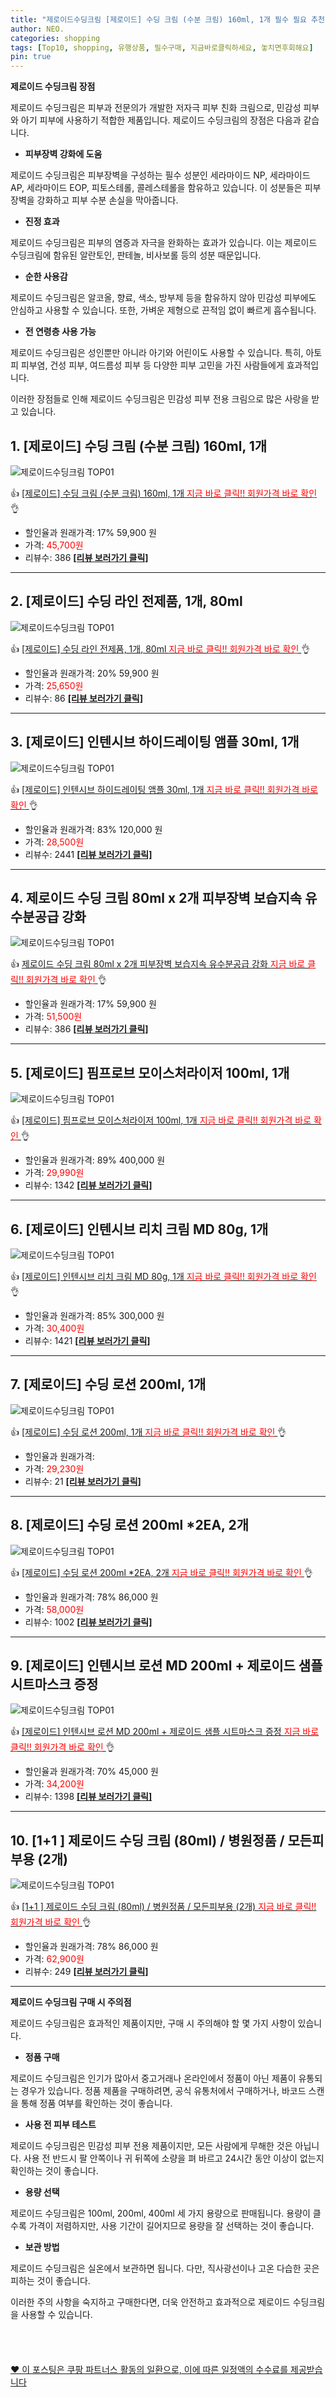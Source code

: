 ```yaml
---
title: "제로이드수딩크림 [제로이드] 수딩 크림 (수분 크림) 160ml, 1개 필수 필요 추천 제품 비교 최저 가격 비교 장점 구매 후기 구매평"
author: NEO.
categories: shopping
tags: [Top10, shopping, 유행상품, 필수구매, 지금바로클릭하세요, 놓치면후회해요]
pin: true
---
```

**제로이드 수딩크림 장점**

제로이드 수딩크림은 피부과 전문의가 개발한 저자극 피부 친화 크림으로, 민감성 피부와 아기 피부에 사용하기 적합한 제품입니다. 제로이드 수딩크림의 장점은 다음과 같습니다.

* **피부장벽 강화에 도움**

제로이드 수딩크림은 피부장벽을 구성하는 필수 성분인 세라마이드 NP, 세라마이드 AP, 세라마이드 EOP, 피토스테롤, 콜레스테롤을 함유하고 있습니다. 이 성분들은 피부장벽을 강화하고 피부 수분 손실을 막아줍니다.

* **진정 효과**

제로이드 수딩크림은 피부의 염증과 자극을 완화하는 효과가 있습니다. 이는 제로이드 수딩크림에 함유된 알란토인, 판테놀, 비사보롤 등의 성분 때문입니다.

* **순한 사용감**

제로이드 수딩크림은 알코올, 향료, 색소, 방부제 등을 함유하지 않아 민감성 피부에도 안심하고 사용할 수 있습니다. 또한, 가벼운 제형으로 끈적임 없이 빠르게 흡수됩니다.

* **전 연령층 사용 가능**

제로이드 수딩크림은 성인뿐만 아니라 아기와 어린이도 사용할 수 있습니다. 특히, 아토피 피부염, 건성 피부, 여드름성 피부 등 다양한 피부 고민을 가진 사람들에게 효과적입니다.

이러한 장점들로 인해 제로이드 수딩크림은 민감성 피부 전용 크림으로 많은 사랑을 받고 있습니다.

   

## 1. [제로이드] 수딩 크림 (수분 크림) 160ml, 1개

![제로이드수딩크림 TOP01](https://thumbnail7.coupangcdn.com/thumbnails/remote/490x490ex/image/vendor_inventory/e540/aadeb60069491b52cc271427245972218bb20a34c37957526e0966ed1c0e.png)


👍 [[제로이드] 수딩 크림 (수분 크림) 160ml, 1개 <font color=red> 지금 바로 클릭!! 회원가격 바로 확인 </font> ](https://link.coupang.com/re/AFFSDP?lptag=AF3617701&subid=GithubCoopas&pageKey=6155276734&traceid=V0-153&itemId=20279879230&vendorItemId=87866021423) 👌 


- 할인율과 원래가격: 17%  59,900   원
- 가격: <span style='color:red'>45,700원</span>
- 리뷰수: 386  [**[리뷰 보러가기 클릭]**](https://link.coupang.com/re/AFFSDP?lptag=AF3617701&subid=GithubCoopas&pageKey=6155276734&traceid=V0-153&itemId=20279879230&vendorItemId=87866021423)

---


   

## 2. [제로이드] 수딩 라인 전제품, 1개, 80ml

![제로이드수딩크림 TOP01](https://thumbnail6.coupangcdn.com/thumbnails/remote/490x490ex/image/vendor_inventory/79b2/8ff03b11a12473913f7871819891b318614f373cc5458708ab4577240531.JPG)


👍 [[제로이드] 수딩 라인 전제품, 1개, 80ml <font color=red> 지금 바로 클릭!! 회원가격 바로 확인 </font> ](https://link.coupang.com/re/AFFSDP?lptag=AF3617701&subid=GithubCoopas&pageKey=7600336988&traceid=V0-153&itemId=20279879231&vendorItemId=85261096734) 👌 


- 할인율과 원래가격: 20%  59,900   원
- 가격: <span style='color:red'>25,650원</span>
- 리뷰수: 86  [**[리뷰 보러가기 클릭]**](https://link.coupang.com/re/AFFSDP?lptag=AF3617701&subid=GithubCoopas&pageKey=7600336988&traceid=V0-153&itemId=20279879231&vendorItemId=85261096734)

---


   

## 3. [제로이드] 인텐시브 하이드레이팅 앰플 30ml, 1개

![제로이드수딩크림 TOP01](https://thumbnail7.coupangcdn.com/thumbnails/remote/490x490ex/image/vendor_inventory/6376/fa8093ee4dc2040d7fe537aaca6b37ebfafd4cc2fb8bba270e463999f148.jpeg)


👍 [[제로이드] 인텐시브 하이드레이팅 앰플 30ml, 1개 <font color=red> 지금 바로 클릭!! 회원가격 바로 확인 </font> ](https://link.coupang.com/re/AFFSDP?lptag=AF3617701&subid=GithubCoopas&pageKey=7196939410&traceid=V0-153&itemId=18182378363&vendorItemId=83686595822) 👌 


- 할인율과 원래가격: 83%  120,000   원
- 가격: <span style='color:red'>28,500원</span>
- 리뷰수: 2441  [**[리뷰 보러가기 클릭]**](https://link.coupang.com/re/AFFSDP?lptag=AF3617701&subid=GithubCoopas&pageKey=7196939410&traceid=V0-153&itemId=18182378363&vendorItemId=83686595822)

---


   

## 4. 제로이드 수딩 크림 80ml x 2개 피부장벽 보습지속 유수분공급 강화

![제로이드수딩크림 TOP01](https://thumbnail6.coupangcdn.com/thumbnails/remote/490x490ex/image/vendor_inventory/7665/48e59faa59ff18657051c21f0066703d2ee0e0ce48efefe8b5378c554d51.jpg)


👍 [제로이드 수딩 크림 80ml x 2개 피부장벽 보습지속 유수분공급 강화 <font color=red> 지금 바로 클릭!! 회원가격 바로 확인 </font> ](https://link.coupang.com/re/AFFSDP?lptag=AF3617701&subid=GithubCoopas&pageKey=6155276734&traceid=V0-153&itemId=20103879511&vendorItemId=87198917476) 👌 


- 할인율과 원래가격: 17%  59,900   원
- 가격: <span style='color:red'>51,500원</span>
- 리뷰수: 386  [**[리뷰 보러가기 클릭]**](https://link.coupang.com/re/AFFSDP?lptag=AF3617701&subid=GithubCoopas&pageKey=6155276734&traceid=V0-153&itemId=20103879511&vendorItemId=87198917476)

---


   

## 5. [제로이드] 핌프로브 모이스처라이저 100ml, 1개

![제로이드수딩크림 TOP01](https://thumbnail8.coupangcdn.com/thumbnails/remote/490x490ex/image/vendor_inventory/0cbe/81df109c53498fcac27c577b1aab70e93c96ac647069cddeb8b22ab4db2a.jpeg)


👍 [[제로이드] 핌프로브 모이스처라이저 100ml, 1개 <font color=red> 지금 바로 클릭!! 회원가격 바로 확인 </font> ](https://link.coupang.com/re/AFFSDP?lptag=AF3617701&subid=GithubCoopas&pageKey=7216990090&traceid=V0-153&itemId=4076280003&vendorItemId=87223004589) 👌 


- 할인율과 원래가격: 89%  400,000   원
- 가격: <span style='color:red'>29,990원</span>
- 리뷰수: 1342  [**[리뷰 보러가기 클릭]**](https://link.coupang.com/re/AFFSDP?lptag=AF3617701&subid=GithubCoopas&pageKey=7216990090&traceid=V0-153&itemId=4076280003&vendorItemId=87223004589)

---


   

## 6. [제로이드] 인텐시브 리치 크림 MD 80g, 1개

![제로이드수딩크림 TOP01](https://thumbnail9.coupangcdn.com/thumbnails/remote/490x490ex/image/vendor_inventory/11a5/f33b444debd28936f918f8a53babe03e7bd9e39d0376558f71667a9d752c.jpg)


👍 [[제로이드] 인텐시브 리치 크림 MD 80g, 1개 <font color=red> 지금 바로 클릭!! 회원가격 바로 확인 </font> ](https://link.coupang.com/re/AFFSDP?lptag=AF3617701&subid=GithubCoopas&pageKey=7313424662&traceid=V0-153&itemId=19871550703&vendorItemId=86544205649) 👌 


- 할인율과 원래가격: 85%  300,000   원
- 가격: <span style='color:red'>30,400원</span>
- 리뷰수: 1421  [**[리뷰 보러가기 클릭]**](https://link.coupang.com/re/AFFSDP?lptag=AF3617701&subid=GithubCoopas&pageKey=7313424662&traceid=V0-153&itemId=19871550703&vendorItemId=86544205649)

---


   

## 7. [제로이드] 수딩 로션 200ml, 1개

![제로이드수딩크림 TOP01](https://thumbnail6.coupangcdn.com/thumbnails/remote/490x490ex/image/vendor_inventory/f0a6/0f5d3fd70e93a45a631716c75729fe9557efa9886bebfb2a31c5ec98cea5.jpg)


👍 [[제로이드] 수딩 로션 200ml, 1개 <font color=red> 지금 바로 클릭!! 회원가격 바로 확인 </font> ](https://link.coupang.com/re/AFFSDP?lptag=AF3617701&subid=GithubCoopas&pageKey=6714339675&traceid=V0-153&itemId=20156480799&vendorItemId=86158341996) 👌 


- 할인율과 원래가격: 
- 가격: <span style='color:red'>29,230원</span>
- 리뷰수: 21  [**[리뷰 보러가기 클릭]**](https://link.coupang.com/re/AFFSDP?lptag=AF3617701&subid=GithubCoopas&pageKey=6714339675&traceid=V0-153&itemId=20156480799&vendorItemId=86158341996)

---


   

## 8. [제로이드] 수딩 로션 200ml *2EA, 2개

![제로이드수딩크림 TOP01](https://thumbnail9.coupangcdn.com/thumbnails/remote/490x490ex/image/vendor_inventory/8adb/fb27c4091ad8ae17ce97cadcf352a176d2d8b3dc82a0c463c1cefed80883.jpeg)


👍 [[제로이드] 수딩 로션 200ml *2EA, 2개 <font color=red> 지금 바로 클릭!! 회원가격 바로 확인 </font> ](https://link.coupang.com/re/AFFSDP?lptag=AF3617701&subid=GithubCoopas&pageKey=6714339675&traceid=V0-153&itemId=18889052841&vendorItemId=80109212284) 👌 


- 할인율과 원래가격: 78%  86,000   원
- 가격: <span style='color:red'>58,000원</span>
- 리뷰수: 1002  [**[리뷰 보러가기 클릭]**](https://link.coupang.com/re/AFFSDP?lptag=AF3617701&subid=GithubCoopas&pageKey=6714339675&traceid=V0-153&itemId=18889052841&vendorItemId=80109212284)

---


   

## 9. [제로이드] 인텐시브 로션 MD 200ml + 제로이드 샘플 시트마스크 증정

![제로이드수딩크림 TOP01](https://thumbnail7.coupangcdn.com/thumbnails/remote/490x490ex/image/vendor_inventory/0f64/2dbcd92c5b233b81afcc5fc7ebaaf0b72e171f58c34841357f5c3341457b.jpg)


👍 [[제로이드] 인텐시브 로션 MD 200ml + 제로이드 샘플 시트마스크 증정 <font color=red> 지금 바로 클릭!! 회원가격 바로 확인 </font> ](https://link.coupang.com/re/AFFSDP?lptag=AF3617701&subid=GithubCoopas&pageKey=7183475050&traceid=V0-153&itemId=18121676715&vendorItemId=83701294949) 👌 


- 할인율과 원래가격: 70%  45,000   원
- 가격: <span style='color:red'>34,200원</span>
- 리뷰수: 1398  [**[리뷰 보러가기 클릭]**](https://link.coupang.com/re/AFFSDP?lptag=AF3617701&subid=GithubCoopas&pageKey=7183475050&traceid=V0-153&itemId=18121676715&vendorItemId=83701294949)

---


   

## 10. [1+1 ] 제로이드 수딩 크림 (80ml) / 병원정품 / 모든피부용 (2개)

![제로이드수딩크림 TOP01](https://thumbnail10.coupangcdn.com/thumbnails/remote/490x490ex/image/vendor_inventory/4fe1/177cad6a58f5c9830b7cb70bc49b5cfe2c559858aa68e070fb6634c37c75.png)


👍 [[1+1 ] 제로이드 수딩 크림 (80ml) / 병원정품 / 모든피부용 (2개) <font color=red> 지금 바로 클릭!! 회원가격 바로 확인 </font> ](https://link.coupang.com/re/AFFSDP?lptag=AF3617701&subid=GithubCoopas&pageKey=7002034198&traceid=V0-153&itemId=17175169101&vendorItemId=84347382403) 👌 


- 할인율과 원래가격: 78%  86,000   원
- 가격: <span style='color:red'>62,900원</span>
- 리뷰수: 249  [**[리뷰 보러가기 클릭]**](https://link.coupang.com/re/AFFSDP?lptag=AF3617701&subid=GithubCoopas&pageKey=7002034198&traceid=V0-153&itemId=17175169101&vendorItemId=84347382403)

---
**제로이드 수딩크림 구매 시 주의점**

제로이드 수딩크림은 효과적인 제품이지만, 구매 시 주의해야 할 몇 가지 사항이 있습니다.

* **정품 구매**

제로이드 수딩크림은 인기가 많아서 중고거래나 온라인에서 정품이 아닌 제품이 유통되는 경우가 있습니다. 정품 제품을 구매하려면, 공식 유통처에서 구매하거나, 바코드 스캔을 통해 정품 여부를 확인하는 것이 좋습니다.

* **사용 전 피부 테스트**

제로이드 수딩크림은 민감성 피부 전용 제품이지만, 모든 사람에게 무해한 것은 아닙니다. 사용 전 반드시 팔 안쪽이나 귀 뒤쪽에 소량을 펴 바르고 24시간 동안 이상이 없는지 확인하는 것이 좋습니다.

* **용량 선택**

제로이드 수딩크림은 100ml, 200ml, 400ml 세 가지 용량으로 판매됩니다. 용량이 클수록 가격이 저렴하지만, 사용 기간이 길어지므로 용량을 잘 선택하는 것이 좋습니다.

* **보관 방법**

제로이드 수딩크림은 실온에서 보관하면 됩니다. 다만, 직사광선이나 고온 다습한 곳은 피하는 것이 좋습니다.

이러한 주의 사항을 숙지하고 구매한다면, 더욱 안전하고 효과적으로 제로이드 수딩크림을 사용할 수 있습니다.<br><br><br><br><br> [ ❤  이 포스팅은 쿠팡 파트너스 활동의 일환으로, 이에 따른 일정액의 수수료를 제공받습니다](https://link.coupang.com/a/bcEFyh)